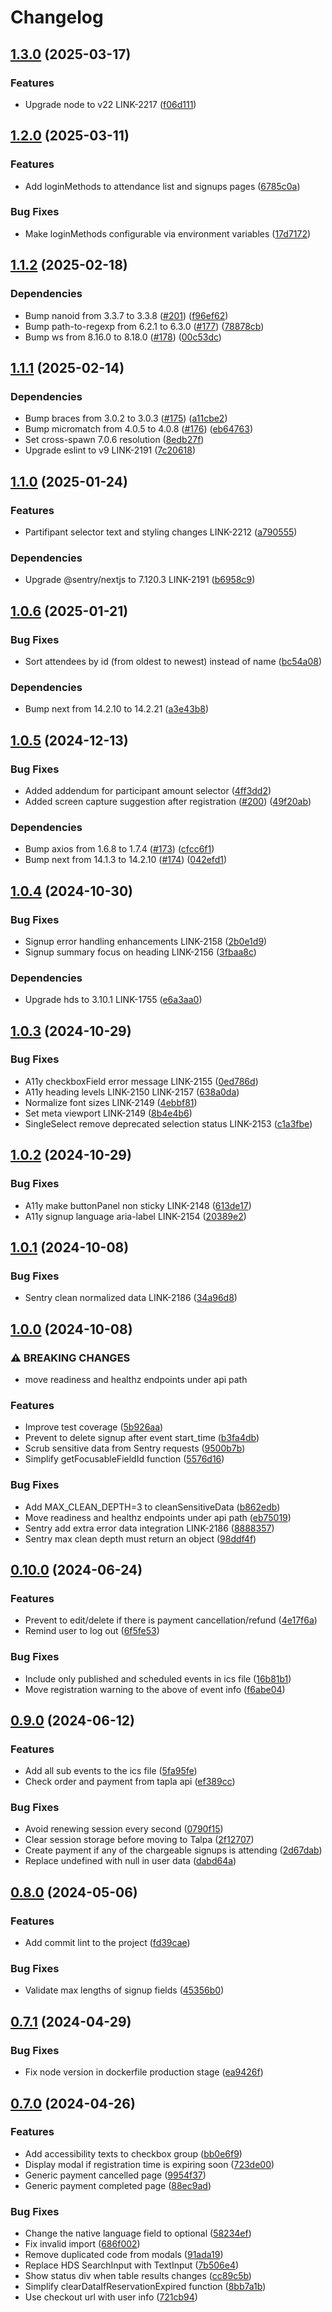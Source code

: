 # Changelog

## [1.3.0](https://github.com/City-of-Helsinki/linkedregistrations-ui/compare/linkedregistrations-ui-v1.2.0...linkedregistrations-ui-v1.3.0) (2025-03-17)


### Features

* Upgrade node to v22 LINK-2217 ([f06d111](https://github.com/City-of-Helsinki/linkedregistrations-ui/commit/f06d11165e67ae3f481d32d210089b23c0245ab1))

## [1.2.0](https://github.com/City-of-Helsinki/linkedregistrations-ui/compare/linkedregistrations-ui-v1.1.2...linkedregistrations-ui-v1.2.0) (2025-03-11)


### Features

* Add loginMethods to attendance list and signups pages ([6785c0a](https://github.com/City-of-Helsinki/linkedregistrations-ui/commit/6785c0a2f5acae69b9d7ee85b236033f08bcb712))


### Bug Fixes

* Make loginMethods configurable via environment variables ([17d7172](https://github.com/City-of-Helsinki/linkedregistrations-ui/commit/17d71729c7d3542f6587407818eaf177fedaa9e4))

## [1.1.2](https://github.com/City-of-Helsinki/linkedregistrations-ui/compare/linkedregistrations-ui-v1.1.1...linkedregistrations-ui-v1.1.2) (2025-02-18)


### Dependencies

* Bump nanoid from 3.3.7 to 3.3.8 ([#201](https://github.com/City-of-Helsinki/linkedregistrations-ui/issues/201)) ([f96ef62](https://github.com/City-of-Helsinki/linkedregistrations-ui/commit/f96ef6234030821674a5436d481f487af1f1c18d))
* Bump path-to-regexp from 6.2.1 to 6.3.0 ([#177](https://github.com/City-of-Helsinki/linkedregistrations-ui/issues/177)) ([78878cb](https://github.com/City-of-Helsinki/linkedregistrations-ui/commit/78878cb1d1ca906912db36cc02ff132098bde49c))
* Bump ws from 8.16.0 to 8.18.0 ([#178](https://github.com/City-of-Helsinki/linkedregistrations-ui/issues/178)) ([00c53dc](https://github.com/City-of-Helsinki/linkedregistrations-ui/commit/00c53dc4f22a821fd35aba57d9d7b459f836c992))

## [1.1.1](https://github.com/City-of-Helsinki/linkedregistrations-ui/compare/linkedregistrations-ui-v1.1.0...linkedregistrations-ui-v1.1.1) (2025-02-14)


### Dependencies

* Bump braces from 3.0.2 to 3.0.3 ([#175](https://github.com/City-of-Helsinki/linkedregistrations-ui/issues/175)) ([a11cbe2](https://github.com/City-of-Helsinki/linkedregistrations-ui/commit/a11cbe20f06f45ef3cbc26c552c37fb2cada7bf4))
* Bump micromatch from 4.0.5 to 4.0.8 ([#176](https://github.com/City-of-Helsinki/linkedregistrations-ui/issues/176)) ([eb64763](https://github.com/City-of-Helsinki/linkedregistrations-ui/commit/eb647630614c47e99d42fbf0877155358d32d8f3))
* Set cross-spawn 7.0.6 resolution ([8edb27f](https://github.com/City-of-Helsinki/linkedregistrations-ui/commit/8edb27f72584066a0fd125770203634bfa59b471))
* Upgrade eslint to v9 LINK-2191 ([7c20618](https://github.com/City-of-Helsinki/linkedregistrations-ui/commit/7c206182a86abcfc49031606652aef8dcb623b1a))

## [1.1.0](https://github.com/City-of-Helsinki/linkedregistrations-ui/compare/linkedregistrations-ui-v1.0.6...linkedregistrations-ui-v1.1.0) (2025-01-24)


### Features

* Partifipant selector text and styling changes LINK-2212 ([a790555](https://github.com/City-of-Helsinki/linkedregistrations-ui/commit/a790555b3cfa9a6eeb54159ca8184dacce91256a))


### Dependencies

* Upgrade @sentry/nextjs to 7.120.3 LINK-2191 ([b6958c9](https://github.com/City-of-Helsinki/linkedregistrations-ui/commit/b6958c902e776757818fb648a31fb00fe819593b))

## [1.0.6](https://github.com/City-of-Helsinki/linkedregistrations-ui/compare/linkedregistrations-ui-v1.0.5...linkedregistrations-ui-v1.0.6) (2025-01-21)


### Bug Fixes

* Sort attendees by id (from oldest to newest) instead of name ([bc54a08](https://github.com/City-of-Helsinki/linkedregistrations-ui/commit/bc54a082e0d70a2c8521bda367befd4d54a5cfd8))


### Dependencies

* Bump next from 14.2.10 to 14.2.21 ([a3e43b8](https://github.com/City-of-Helsinki/linkedregistrations-ui/commit/a3e43b81dbcef1158ab7f94157ee14e4f708734c))

## [1.0.5](https://github.com/City-of-Helsinki/linkedregistrations-ui/compare/linkedregistrations-ui-v1.0.4...linkedregistrations-ui-v1.0.5) (2024-12-13)


### Bug Fixes

* Added addendum for participant amount selector ([4ff3dd2](https://github.com/City-of-Helsinki/linkedregistrations-ui/commit/4ff3dd2dd55b185df7689ec3924576b955570ab8))
* Added screen capture suggestion after registration ([#200](https://github.com/City-of-Helsinki/linkedregistrations-ui/issues/200)) ([49f20ab](https://github.com/City-of-Helsinki/linkedregistrations-ui/commit/49f20ab00c57d56c1c994781d81e123e43ab2e04))


### Dependencies

* Bump axios from 1.6.8 to 1.7.4 ([#173](https://github.com/City-of-Helsinki/linkedregistrations-ui/issues/173)) ([cfcc6f1](https://github.com/City-of-Helsinki/linkedregistrations-ui/commit/cfcc6f1a692dc064c2ece439d715e076ff771555))
* Bump next from 14.1.3 to 14.2.10 ([#174](https://github.com/City-of-Helsinki/linkedregistrations-ui/issues/174)) ([042efd1](https://github.com/City-of-Helsinki/linkedregistrations-ui/commit/042efd14b29329579d5dc0f1900476d4f2d36c91))

## [1.0.4](https://github.com/City-of-Helsinki/linkedregistrations-ui/compare/linkedregistrations-ui-v1.0.3...linkedregistrations-ui-v1.0.4) (2024-10-30)


### Bug Fixes

* Signup error handling enhancements LINK-2158 ([2b0e1d9](https://github.com/City-of-Helsinki/linkedregistrations-ui/commit/2b0e1d95bd9359c7c6a32c5a527645bc86dfe5e8))
* Signup summary focus on heading LINK-2156 ([3fbaa8c](https://github.com/City-of-Helsinki/linkedregistrations-ui/commit/3fbaa8c73c0828654f28e7e792f10ac754cc7aaa))


### Dependencies

* Upgrade hds to 3.10.1 LINK-1755 ([e6a3aa0](https://github.com/City-of-Helsinki/linkedregistrations-ui/commit/e6a3aa020e4bbf592da4930c508921e9759e8bb2))

## [1.0.3](https://github.com/City-of-Helsinki/linkedregistrations-ui/compare/linkedregistrations-ui-v1.0.2...linkedregistrations-ui-v1.0.3) (2024-10-29)


### Bug Fixes

* A11y checkboxField error message LINK-2155 ([0ed786d](https://github.com/City-of-Helsinki/linkedregistrations-ui/commit/0ed786dd82d62e1f7c2c2913baca44e191676ad6))
* A11y heading levels LINK-2150 LINK-2157 ([638a0da](https://github.com/City-of-Helsinki/linkedregistrations-ui/commit/638a0da5ac78ae433af728342f9e2a7f69ca35fb))
* Normalize font sizes LINK-2149 ([4ebbf81](https://github.com/City-of-Helsinki/linkedregistrations-ui/commit/4ebbf8149adbce52103e1005076af7ff19a420b5))
* Set meta viewport LINK-2149 ([8b4e4b6](https://github.com/City-of-Helsinki/linkedregistrations-ui/commit/8b4e4b606ee517ba3af02b3cf7ce7739dcace4c5))
* SingleSelect remove deprecated selection status LINK-2153 ([c1a3fbe](https://github.com/City-of-Helsinki/linkedregistrations-ui/commit/c1a3fbe9732fe5b328d738cfa934499580e45221))

## [1.0.2](https://github.com/City-of-Helsinki/linkedregistrations-ui/compare/linkedregistrations-ui-v1.0.1...linkedregistrations-ui-v1.0.2) (2024-10-29)


### Bug Fixes

* A11y make buttonPanel non sticky LINK-2148 ([613de17](https://github.com/City-of-Helsinki/linkedregistrations-ui/commit/613de175277c23f46563fbd2a6e817065e37e221))
* A11y signup language aria-label LINK-2154 ([20389e2](https://github.com/City-of-Helsinki/linkedregistrations-ui/commit/20389e284944f689224a50d53abcac4a3681530d))

## [1.0.1](https://github.com/City-of-Helsinki/linkedregistrations-ui/compare/linkedregistrations-ui-v1.0.0...linkedregistrations-ui-v1.0.1) (2024-10-08)


### Bug Fixes

* Sentry clean normalized data LINK-2186 ([34a96d8](https://github.com/City-of-Helsinki/linkedregistrations-ui/commit/34a96d88dfd60c0cd95f7a735c2cce7cda4a2039))

## [1.0.0](https://github.com/City-of-Helsinki/linkedregistrations-ui/compare/linkedregistrations-ui-v0.10.0...linkedregistrations-ui-v1.0.0) (2024-10-08)


### ⚠ BREAKING CHANGES

* move readiness and healthz endpoints under api path

### Features

* Improve test coverage ([5b926aa](https://github.com/City-of-Helsinki/linkedregistrations-ui/commit/5b926aaa5fd0d1032750d34a617a1d7312d22124))
* Prevent to delete signup after event start_time ([b3fa4db](https://github.com/City-of-Helsinki/linkedregistrations-ui/commit/b3fa4dbdb6c30acf2766e02535f6fb87118fa27c))
* Scrub sensitive data from Sentry requests ([9500b7b](https://github.com/City-of-Helsinki/linkedregistrations-ui/commit/9500b7ba8528b494efd3dbc4b000758b955445ab))
* Simplify getFocusableFieldId function ([5576d16](https://github.com/City-of-Helsinki/linkedregistrations-ui/commit/5576d1633edaf6f314ac18b577db33bb53ce6dc5))


### Bug Fixes

* Add MAX_CLEAN_DEPTH=3 to cleanSensitiveData ([b862edb](https://github.com/City-of-Helsinki/linkedregistrations-ui/commit/b862edb6322e48d13eda60bb09e2e19610004906))
* Move readiness and healthz endpoints under api path ([eb75019](https://github.com/City-of-Helsinki/linkedregistrations-ui/commit/eb75019ac3fdd22b47c8fc52a568f5a32b2d8cf0))
* Sentry add extra error data integration LINK-2186 ([8888357](https://github.com/City-of-Helsinki/linkedregistrations-ui/commit/8888357ae7f89e16d051c800d8ab4d697de9f893))
* Sentry max clean depth must return an object ([98ddf4f](https://github.com/City-of-Helsinki/linkedregistrations-ui/commit/98ddf4fae37c2e1695f4510c9bc9354a2ef53ee5))

## [0.10.0](https://github.com/City-of-Helsinki/linkedregistrations-ui/compare/linkedregistrations-ui-v0.9.0...linkedregistrations-ui-v0.10.0) (2024-06-24)


### Features

* Prevent to edit/delete if there is payment cancellation/refund ([4e17f6a](https://github.com/City-of-Helsinki/linkedregistrations-ui/commit/4e17f6a66940a9935dc1d9becaa14bd76a031158))
* Remind user to log out ([6f5fe53](https://github.com/City-of-Helsinki/linkedregistrations-ui/commit/6f5fe53447a75bc305415b059bb1ff4545e77ea4))


### Bug Fixes

* Include only published and scheduled events in ics file ([16b81b1](https://github.com/City-of-Helsinki/linkedregistrations-ui/commit/16b81b1d3eca4f31e038b9fd0154ff1676b134bf))
* Move registration warning to the above of event info ([f6abe04](https://github.com/City-of-Helsinki/linkedregistrations-ui/commit/f6abe046c791f7b22a9f4ea096b7cf13f3ebaea3))

## [0.9.0](https://github.com/City-of-Helsinki/linkedregistrations-ui/compare/linkedregistrations-ui-v0.8.0...linkedregistrations-ui-v0.9.0) (2024-06-12)


### Features

* Add all sub events to the ics file ([5fa95fe](https://github.com/City-of-Helsinki/linkedregistrations-ui/commit/5fa95fed7f50e679182a1c89bc683856373e428f))
* Check order and payment from tapla api ([ef389cc](https://github.com/City-of-Helsinki/linkedregistrations-ui/commit/ef389cc8b4e4278eaa24c5215db3aef8c2b73330))


### Bug Fixes

* Avoid renewing session every second ([0790f15](https://github.com/City-of-Helsinki/linkedregistrations-ui/commit/0790f15660b09e21a03ff63477e601b8678dbd05))
* Clear session storage before moving to Talpa ([2f12707](https://github.com/City-of-Helsinki/linkedregistrations-ui/commit/2f1270765f0cec92636a5e17654bdaf641729dd9))
* Create payment if any of the chargeable signups is attending ([2d67dab](https://github.com/City-of-Helsinki/linkedregistrations-ui/commit/2d67dabe93d6cb52a164ae12fe44c8edd88844ff))
* Replace undefined with null in user data ([dabd64a](https://github.com/City-of-Helsinki/linkedregistrations-ui/commit/dabd64aced65cc08ec9fefbbc04b2f6c8a9c4226))

## [0.8.0](https://github.com/City-of-Helsinki/linkedregistrations-ui/compare/linkedregistrations-ui-v0.7.1...linkedregistrations-ui-v0.8.0) (2024-05-06)


### Features

* Add commit lint to the project ([fd39cae](https://github.com/City-of-Helsinki/linkedregistrations-ui/commit/fd39caeaf33c668b2378a8d7ee6ea98abf36bb4c))


### Bug Fixes

* Validate max lengths of signup fields ([45356b0](https://github.com/City-of-Helsinki/linkedregistrations-ui/commit/45356b0211c43d394d84d7c087934773d6a82b87))

## [0.7.1](https://github.com/City-of-Helsinki/linkedregistrations-ui/compare/linkedregistrations-ui-v0.7.0...linkedregistrations-ui-v0.7.1) (2024-04-29)


### Bug Fixes

* Fix node version in dockerfile production stage ([ea9426f](https://github.com/City-of-Helsinki/linkedregistrations-ui/commit/ea9426f5a857cf1e579a8d6e0277a83942fe38b1))

## [0.7.0](https://github.com/City-of-Helsinki/linkedregistrations-ui/compare/linkedregistrations-ui-v0.6.0...linkedregistrations-ui-v0.7.0) (2024-04-26)


### Features

* Add accessibility texts to checkbox group ([bb0e6f9](https://github.com/City-of-Helsinki/linkedregistrations-ui/commit/bb0e6f9de34789f0bb8d97c33fb2efe889b5e431))
* Display modal if registration time is expiring soon ([723de00](https://github.com/City-of-Helsinki/linkedregistrations-ui/commit/723de00c0f3922fb490522401818499f7b2c7a62))
* Generic payment cancelled page ([9954f37](https://github.com/City-of-Helsinki/linkedregistrations-ui/commit/9954f376f087f3d043d629c7c26703cf488b8282))
* Generic payment completed page ([88ec9ad](https://github.com/City-of-Helsinki/linkedregistrations-ui/commit/88ec9ad3bfa6b284ddc18e2465e805ebfcd83e32))


### Bug Fixes

* Change the native language field to optional ([58234ef](https://github.com/City-of-Helsinki/linkedregistrations-ui/commit/58234efbc0d268d4f6c1c806f3db03e68ae5d435))
* Fix invalid import ([686f002](https://github.com/City-of-Helsinki/linkedregistrations-ui/commit/686f0026f7eb5da4405cb40724273adfd482207f))
* Remove duplicated code from modals ([91ada19](https://github.com/City-of-Helsinki/linkedregistrations-ui/commit/91ada1949366bd87d590e667a654e07b61fecffb))
* Replace HDS SearchInput with TextInput ([7b506e4](https://github.com/City-of-Helsinki/linkedregistrations-ui/commit/7b506e473e2a7b8eba50a72c14c27d3fb406956e))
* Show status div when table results changes ([cc89c5b](https://github.com/City-of-Helsinki/linkedregistrations-ui/commit/cc89c5b350d0d311467c4d89d7477cb9b8d6c532))
* Simplify clearDataIfReservationExpired function ([8bb7a1b](https://github.com/City-of-Helsinki/linkedregistrations-ui/commit/8bb7a1b296d53475e02e3d435bcd0573e3e62853))
* Use checkout url with user info ([721cb94](https://github.com/City-of-Helsinki/linkedregistrations-ui/commit/721cb94190ec10164f54719bf31c0df8636d4a2e))
